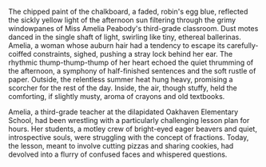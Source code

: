 The chipped paint of the chalkboard, a faded, robin's egg blue, reflected the sickly yellow light of the afternoon sun filtering through the grimy windowpanes of Miss Amelia Peabody's third-grade classroom.  Dust motes danced in the single shaft of light, swirling like tiny, ethereal ballerinas.  Amelia, a woman whose auburn hair had a tendency to escape its carefully-coiffed constraints, sighed, pushing a stray lock behind her ear.  The rhythmic thump-thump-thump of her heart echoed the quiet thrumming of the afternoon, a symphony of half-finished sentences and the soft rustle of paper.  Outside, the relentless summer heat hung heavy, promising a scorcher for the rest of the day.  Inside, the air, though stuffy, held the comforting, if slightly musty, aroma of crayons and old textbooks.

Amelia, a third-grade teacher at the dilapidated Oakhaven Elementary School, had been wrestling with a particularly challenging lesson plan for hours.  Her students, a motley crew of bright-eyed eager beavers and quiet, introspective souls,  were struggling with the concept of fractions.  Today, the lesson, meant to involve cutting pizzas and sharing cookies, had devolved into a flurry of confused faces and whispered questions.

